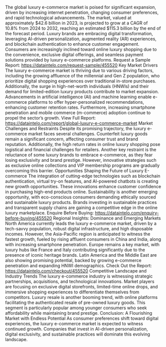The global luxury e-commerce market is poised for significant expansion, driven by increasing internet penetration, changing consumer preferences, and rapid technological advancements. The market, valued at approximately $42.6 billion in 2023, is projected to grow at a CAGR of 10.8% from 2024 to 2032, reaching an estimated $115.3 billion by the end of the forecast period.
Luxury brands are embracing digital transformation, leveraging AI-driven personalization, augmented reality (AR) experiences, and blockchain authentication to enhance customer engagement. Consumers are increasingly inclined toward online luxury shopping due to the convenience, exclusive digital offerings, and seamless payment solutions provided by luxury e-commerce platforms.
Request a Sample Report: https://dataintelo.com/request-sample/455520
Key Market Drivers
The luxury e-commerce market is thriving due to various driving factors, including the growing affluence of the millennial and Gen Z population, who prioritize digital shopping experiences over traditional in-store purchases. Additionally, the surge in high-net-worth individuals (HNWIs) and their demand for limited-edition luxury products contribute to market expansion.
Advancements in artificial intelligence (AI) and machine learning enable e-commerce platforms to offer hyper-personalized recommendations, enhancing customer retention rates. Furthermore, increasing smartphone penetration and mobile commerce (m-commerce) adoption continue to propel the sector’s growth.
View Full Report: https://dataintelo.com/report/global-luxury-e-commerce-market
Market Challenges and Restraints
Despite its promising trajectory, the luxury e-commerce market faces several challenges. Counterfeit luxury goods remain a significant concern, affecting consumer trust and brand reputation. Additionally, the high return rates in online luxury shopping pose logistical and financial challenges for retailers.
Another key restraint is the reluctance of some luxury brands to embrace e-commerce, as they fear losing exclusivity and brand prestige. However, innovative strategies such as exclusive online collections and VIP membership programs are gradually overcoming this barrier.
Opportunities Shaping the Future of Luxury E-commerce
The integration of cutting-edge technologies such as blockchain authentication, virtual try-on features, and AI-powered chatbots is creating new growth opportunities. These innovations enhance customer confidence in purchasing high-end products online.
Sustainability is another emerging opportunity, with eco-conscious consumers demanding ethically sourced and sustainable luxury products. Brands investing in sustainable practices and transparent supply chains are gaining a competitive edge in the online luxury marketplace.
Enquire Before Buying: https://dataintelo.com/enquiry-before-buying/455520
Regional Insights: Dominance and Emerging Markets
North America currently leads the luxury e-commerce market, driven by a tech-savvy population, robust digital infrastructure, and high disposable incomes. However, the Asia-Pacific region is anticipated to witness the fastest growth, fueled by rising affluent consumers in China and India, along with increasing smartphone penetration.
Europe remains a key market, with luxury hubs like France and Italy contributing significantly due to the presence of iconic heritage brands. Latin America and the Middle East are also showing promising potential, backed by growing e-commerce penetration and expanding HNWI demographics.
Check Out the Report: https://dataintelo.com/checkout/455520
Competitive Landscape and Industry Trends
The luxury e-commerce industry is witnessing strategic partnerships, acquisitions, and technological innovations. Market players are focusing on exclusive digital storefronts, limited-time online drops, and immersive shopping experiences to differentiate themselves from competitors.
Luxury resale is another booming trend, with online platforms facilitating the authenticated resale of pre-owned luxury goods. This segment is particularly popular among younger consumers who seek affordability while maintaining brand prestige.
Conclusion: A Flourishing Market with Endless Potential
As consumer preferences shift toward digital experiences, the luxury e-commerce market is expected to witness continued growth. Companies that invest in AI-driven personalization, digital exclusivity, and sustainable practices will dominate this evolving landscape.
